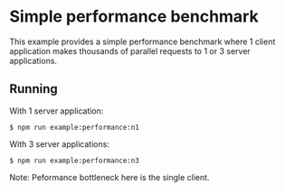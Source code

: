 # Simple performance benchmark

This example provides a simple performance benchmark where 1 client application makes thousands of parallel requests to 1 or 3 server applications.

## Running

With 1 server application:
```
$ npm run example:performance:n1
```

With 3 server applications:
```
$ npm run example:performance:n3
```
Note: Peformance bottleneck here is the single client.